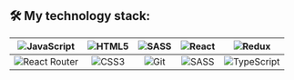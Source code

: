 ## :hammer_and_wrench: My technology stack:
|![JavaScript](https://img.shields.io/badge/javascript-%23323330.svg?style=for-the-badge&logo=javascript&logoColor=%23F7DF1E)|![HTML5](https://img.shields.io/badge/html5-%23E34F26.svg?style=for-the-badge&logo=html5&logoColor=white)|![SASS](https://img.shields.io/badge/SASS-hotpink.svg?style=for-the-badge&logo=SASS&logoColor=white)|![React](https://img.shields.io/badge/react-%2320232a.svg?style=for-the-badge&logo=react&logoColor=%2361DAFB)|![Redux](https://img.shields.io/badge/redux-%23593d88.svg?style=for-the-badge&logo=redux&logoColor=white)|
|:------:|:------:|:------:|:------:|:------:|
|![React Router](https://img.shields.io/badge/React_Router-CA4245?style=for-the-badge&logo=react-router&logoColor=white)|![CSS3](https://img.shields.io/badge/css3-%231572B6.svg?style=for-the-badge&logo=css3&logoColor=white)|![Git](https://img.shields.io/badge/git-%23F05033.svg?style=for-the-badge&logo=git&logoColor=white)|![SASS](https://img.shields.io/badge/SASS-hotpink.svg?style=for-the-badge&logo=SASS&logoColor=white)|![TypeScript](https://img.shields.io/badge/typescript-%23007ACC.svg?style=for-the-badge&logo=typescript&logoColor=white)|
